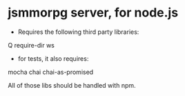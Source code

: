 jsmmorpg server, for node.js
=========================

* Requires the following third party libraries:

Q
require-dir
ws

* for tests, it also requires:

mocha
chai
chai-as-promised


All of those libs should be handled with npm.
